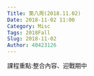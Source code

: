 ```yaml
---
Title: 第八周(2018.11.02)
Date: 2018-11-02 11:00
Category: Misc
Tags: 2018Fall
Slug: 2018-11-02
Author: 40423126
---
```


課程重點:整合內容、迎戰期中

<!-- PELICAN_END_SUMMARY -->



